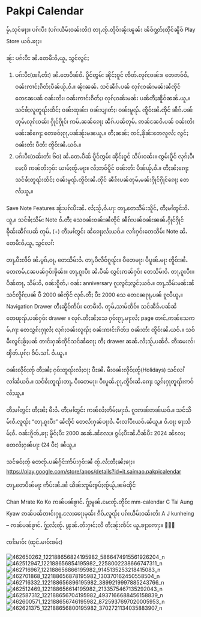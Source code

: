 # Pakpi Calendar

မႂ်ႇသုင်ၶႃႈ။ ပၵ်းပီႊ (ပၵ်းယဵမ်ႈဝၼ်းတႆး) တႃႇၸႂ်ႉတိုဝ်းၼႂ်းၽူၼ်း ၽႅဝ်ႁွတ်ႈထိုင်ၼိူဝ် Play Store ယဝ်ႉၶႃႈ။

ၼႂ်း ပၵ်းပီႊ ၼႆႉတေမီးဝႆႇယူႇ သွင်လွင်ႈ
1) ပၵ်းပီႊ(ၽၢႆႇတႆး)
ၼႆႉတေပဵၼ်ဝႆႉ ပိူင်ၸွမ်း ၼိုင်ႈဝူင် ၸဵတ်ႉလုၵ်ႈဝၼ်း။ တေဢဝ်ဝႆႇ ဝၼ်းဢၢင်ႈၵိတ်ႈပဵၼ်ယႂ်ႇဝႆႉ။ ၼႂ်းၼၼ်ႉ သင်ၼဵၵ်ႉပၼ် လုၵ်ႈဝၼ်းမၼ်းၼႆၸိုင် တေၼႄပၼ် ဝၼ်းတႆး၊ ဝၼ်းဢၢင်းၵိတ်ႈ၊ လုၵ်ႈဝၼ်းမၼ်း ပၼ်တီႈၼိူဝ်ၼၼ်ႉယူႇ။ သင်ၶႆႈလူတူၺ်းထႅင်ႈ ဝၼ်းထုၼ်း၊ ဝၼ်းပျၢတ်ႈ၊ ဝၼ်းမူၺ်ႉ ၸိူဝ်းၼႆႉၸိုင် ၼဵၵ်ႉပၼ်တုမ်ႇလုၵ်ႈဝၼ်း ႁိုင်ႁိုင်၊ ဢမ်ႇၼၼ်ၵေႃႈ ၼဵၵ်ႉပၼ်တုမ်ႇ ဢၼ်ၼႄဝႆႉပၼ် ဝၼ်းတႆးမၼ်းၼႆၵေႃႈ တေၶဝ်ႈၵႂႃႇပၼ်ၼႂ်းမၼယူႇ။ တီႈၼၼ်ႈ ၸင်ႇၶိုၼ်းတေလူလႆႈ လွင်ႈဝၼ်းတႆး ပီတႆး ၸိူဝ်းၼႆႉယဝ်ႉ။
2) ပၵ်းပီႊ(ဝၼ်းတႆး ၆၀)
ၼႆႉတေႉပဵၼ် ပိူင်ၸွမ်း ၼိုင်ႈဝူင် သိပ်းဝၼ်း။ ၸွမ်းပိူင် လုၵ်ႈပီ၊ မႄႈပီ ဢၼ်တႆးႁဝ်း ယၢမ်ႈၸႂ်ႉမႃး။ လႆႈဢဝ်ပိူင် ဝၼ်းတႆး ပဵၼ်ယႂ်ႇဝႆႉ။ တီႈၼႆႈၵေႃႈ သင်ၶႆႈတူၺ်းထႅင်ႈ ဝၼ်းမူၺ်ႉၸိူဝ်းၼႆႉၸိုင် ၼဵၵ်းပၼ်တုမ်ႇမၼ်းႁိုင်ႁိုင်ၵေႃႈ တေလႆႈယူႇ။

Save Note Features
ၼႂ်းပၵ်းပီႊၼႆႉ လႆႈသႂ်ႇဝႆႉပႃး တႃႇတေသိိမ်းသိူင်ႇ တီႈမၢႆတွင်းဝႆႉယူႇ။ သင်ၶႆႈသိမ်း Note ဝႆႉတီႈ သေဝၼ်းဝၼ်းၼႆၸိုင် ၼဵၵ်းပၼ်ဝၼ်းၼၼ်ႉႁိုင်ႁိုင် ၶိုၼ်းၼဵၵ်းပၼ် တုမ်ႇ (+) တီႈမၢႆတွင်း ၼႆၵေႃႈလႆႈယဝ်ႉ။ လၢႆးႁဝ်းတေသိမ်း Note ၼႆႉတေမီးဝႆႇယူႇ သွင်လၢႆး

တႃႇပီႊလဵဝ်
ၼႆႉပွၵ်ႇဝႃႇ တေသိမ်းဝႆႉ တႃႇပီလဵဝ်ၵူၺ်း။ ပီတေမႃး၊ ပီပူၼ်ႉမႃး ၸိူဝ်းၼႆႉ တေဢမ်ႇၼႄပၼ်ႁဝ်းၶိုၼ်း။
တႃႇၵူႊပီႊ
ၼႆႉပဵၼ် လွင်ႈဢၼ်ႁဝ်း တေသိမ်းဝႆႉ တႃႇၵူႊပီႊ။ ပဵၼ်တႃႇ သိမ်းဝႆႇ ဝၼ်းၵိူတ်ႇ၊ ဝၼ်း anniversary ၵူႈလွင်ႈလွင်ႈယဝ်ႉ။ တႃႇသိမ်းမၼ်းၼႆ သင်လိူၵ်ႈပၼ် ပီ 2000 ၼႆၸိုင် လုၵ်ႉတီႈ ပီႊ 2000 သေ တေၼႄၵႂႃႇပၼ် ၵူႊပီယူႇ။
Navigation Drawer
တီႈၼိူဝ်ဢႅပ်း တေမီးဝႆႉ တုမ်ႇသၢမ်ထႅဝ်။ သင်ၼဵၵ်ႉပၼ်ၼႆ တေၽုၺ်ႇပၼ်ႁဝ်း drawer ။ လုၵ်ႉတီႈၼႆႈသေ ႁဝ်းၵႂႃႇမႃးလႆႈ page တၢင်ႇဢၼ်သေဢမ်ႇၵႃး တေသွၵ်ႈႁႃလႆႈ လုၵ်ႈဝၼ်းလူၺ်ႈ ဝၼ်းဢၢင်းၵိတ်ႈ၊ ဝၼ်းတႆး ၸိူဝ်းၼႆႉယဝ်ႉ။ သဝ်မီးလွင်ႈၶႂ်ႈပၼ် တၢင်းႁၼ်ထိုင်သင်ၼႆၵေႃႈ တီႈ drawer ၼၼ်ႉလႆႈသႂ်ႇပၼ်ဝႆႉ ဢီးမေးလ်၊ ၾဵတ်ႉပုၵ်ႈ၊ ဝႅပ်ႉသၢႆႉ ဝႆႉယူႇ။

ဝၼ်းလိုဝ်ႈၸႂ်
တီႈၼႆႈ ႁဝ်းတူၺ်းလႆႈဝႃႈ ပီႊၼႆႉ မီးဝၼ်းလိုဝ်ႈၸႂ်(Holidays) သင်လၢႆလၢႆၼႆယဝ်ႉ။ သင်ၶႆႈတူၺ်းတႃႇ ပီႊတေမႃး၊ ပီႊပူၼ်ႉၵႂႃႇၸိူဝ်းၼႆႉၵေႃႈ သွၵ်ႈႁႃတူၺ်းဢဝ် လႆႈယူႇ။

တီႈမၢႆတွင်း
တီႈၼႆႈ မီးဝႆႉ တီႈမၢႆတွင်း ဢၼ်လႆႈတႅမ်ႈမႃးဝႆႉ ၵူႊဢၼ်ဢၼ်ယဝ်ႉ။ သင်သိမ်းဝႆႉလူၺ်ႈ “တႃႇၵူႊပီႊ” ၼႆၸိုင် တေလႆႈႁၼ်ပႃးဝႆႉ မီးလၢႆပီႊယဝ်ႉၼႆယူႇ။ ဝႆႉဝႃႈ ၶႃႈသိမ်ႈဝႆႉ ဝၼ်းၵိူတ်ႇၶႃႈ မိူဝ်ႈပီႊ 2000 ၼၼ်ႉၼႆလႄႈ။ ၵွပ်ႈပီႊၼႆႉပဵၼ်ပီႊ 2024 ၼႆလႄႈ တေလႆႈႁၼ်ပႃး (24 ပီႊ) ၼႆယူႇ။

သင်ၶဝ်ႈၸႂ် တေၸႂ်ႉပၼ်ႁႅင်းဢႅပ်းႁဝ်းၼႆ ၸႂ်ႉလႆႈတီႈၼႆႈၶႃႈ။
https://play.google.com/store/apps/details?id=it.saimao.pakpicalendar

တႃႇတေပဵၼ်မႃး ဢႅပ်းၼႆႉၼႆ ယိၼ်းၸူမ်းၶွပ်ႈၸႂ်ယႂ်ႇၼမ်ထိုင်

Chan Mrate Ko Ko ဢၼ်ပၼ်ၶႂၢင်ႉ ႁႂ်ႈမူၼ်ႉမႄးၸႂ်ႉတိုဝ်း mm-calendar
C Tai Aung Kyaw ဢၼ်ပၼ်တၢင်းႁူႉလႄႈၶေႃႈမုၼ်း ၵဵဝ်ႇလူၺ်ႈ ပၵ်းယဵမ်ႈဝၼ်းတႆး
A J kunheing – ဢၼ်ပၼ်ၶႂၢင်ႉ ႁႂ်ႈလႆႈၸႂ်ႉ ၾွၼ်ႉတႆးႁၢင်ႈလီ တီႈၼႂ်းဢႅပ်း
ယူႇၶႃႈဢေႃႈ။ 🙏🙏🙏

ၸၢႆးမၢဝ်း (ထုင်ႉမၢဝ်းၶမ်း)

![462650262_122188656824195982_5866474915561926204_n](https://github.com/user-attachments/assets/9b6d41b1-3d2f-4a13-80a3-599d178ca93e)
![462512947_122188656854195982_2258002238666747311_n](https://github.com/user-attachments/assets/9f12834a-1358-4898-b4ae-08f441591114)
![462716967_122188656866195982_9145135253218415083_n](https://github.com/user-attachments/assets/298420df-3b57-4a63-8f68-a91cdc0c7a2a)
![462701868_122188656878195982_130370162450558504_n](https://github.com/user-attachments/assets/29ed87d6-7d31-466e-8b97-cc38cbb15ca8)
![462716332_122188656896195982_3899219997885243766_n](https://github.com/user-attachments/assets/ae66ee27-b36e-49b1-a1fa-886e7fc80a8f)
![462512469_122188656614195982_2133575467135292043_n](https://github.com/user-attachments/assets/4c174c6d-53f4-4762-8684-85618cbc1675)
![462587312_122188656704195982_4937166688456158839_n](https://github.com/user-attachments/assets/134d5391-67f6-43aa-9bf8-285bc11d120d)
![462600571_122188656746195982_8725937697020005953_n](https://github.com/user-attachments/assets/ac9acbba-95b0-4630-bd9d-b51aceeb8ed8)
![462621375_122188656800195982_3702721134035883907_n](https://github.com/user-attachments/assets/10fe0d44-94f7-4ffa-881a-0395db5f1df6)
